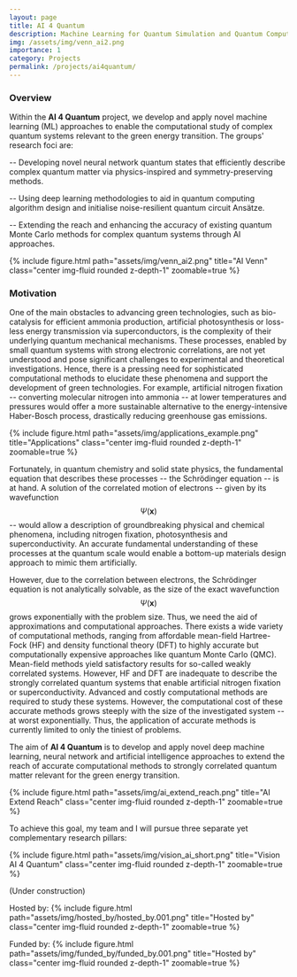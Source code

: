 ```yaml
---
layout: page
title: AI 4 Quantum
description: Machine Learning for Quantum Simulation and Quantum Computing 
img: /assets/img/venn_ai2.png
importance: 1
category: Projects
permalink: /projects/ai4quantum/
---
```

<h3>Overview</h3> 

Within the <b>AI 4 Quantum</b> project, we develop and apply novel machine learning (ML) approaches to enable the computational study of complex quantum systems relevant to the green energy transition. 
The groups' research foci are: 

-- Developing novel neural network quantum states that efficiently describe complex quantum matter via physics-inspired and symmetry-preserving methods.  

-- Using deep learning methodologies to aid in quantum computing algorithm design and initialise noise-resilient quantum circuit Ansätze. 

-- Extending the reach and enhancing the accuracy of existing quantum Monte Carlo methods for complex quantum systems through AI approaches.  <br>

{% include figure.html path="assets/img/venn_ai2.png" title="AI Venn" class="center img-fluid rounded z-depth-1" zoomable=true %} 

<h3>Motivation</h3> 

One of the main obstacles to advancing green technologies, such as bio-catalysis for efficient ammonia production, artificial photosynthesis or loss-less energy transmission via superconductors, is the complexity of their underlying quantum mechanical mechanisms. These processes, enabled by small quantum systems with strong electronic correlations, are not yet understood and pose significant challenges to experimental and theoretical investigations. Hence, there is a pressing need for sophisticated computational methods to elucidate these phenomena and support the development of green technologies. For example, artificial nitrogen fixation -- converting molecular nitrogen into ammonia --  at lower temperatures and pressures would offer a more sustainable alternative to the energy-intensive Haber-Bosch process, drastically reducing greenhouse gas emissions.

{% include figure.html path="assets/img/applications_example.png" title="Applications" class="center img-fluid rounded z-depth-1" zoomable=true %} 

Fortunately, in quantum chemistry and solid state physics, the fundamental equation that describes these processes -- the Schrödinger equation -- is at hand. 
A solution of the correlated motion of electrons -- given by its wavefunction $$\Psi(\mathbf{x})$$ -- would allow a description of groundbreaking physical and chemical phenomena, including nitrogen fixation, photosynthesis and superconductivity.
An accurate fundamental understanding of these processes at the quantum scale would enable a bottom-up materials design approach to mimic them artificially.

However, due to the correlation between electrons, the Schrödinger equation is not analytically solvable, as the size of the exact wavefunction $$\Psi(\mathbf{x})$$ grows exponentially with the problem size.
Thus, we need the aid of approximations and computational approaches.
There exists a wide variety of computational methods, ranging from affordable mean-field Hartree-Fock (HF) and density functional theory (DFT) to highly accurate but computationally expensive approaches like quantum Monte Carlo (QMC). 
Mean-field methods yield satisfactory results for so-called weakly correlated systems.  However, HF and DFT are inadequate to describe the strongly correlated quantum systems that enable artificial nitrogen fixation or superconductivity.  Advanced and costly computational methods are required to study these systems. However, the computational cost of these accurate methods grows steeply with the size of the investigated system -- at worst exponentially. Thus, the application of accurate methods is currently limited to only the tiniest of problems.


The aim of <b>AI 4 Quantum</b> is to develop and apply novel deep machine learning, neural network and artificial intelligence approaches to extend the reach of accurate computational methods to strongly correlated quantum matter relevant for the green energy transition. 

{% include figure.html path="assets/img/ai_extend_reach.png" title="AI Extend Reach" class="center img-fluid rounded z-depth-1" zoomable=true %} 

To achieve this goal, my team and I will pursue three separate yet complementary research pillars:

{% include figure.html path="assets/img/vision_ai_short.png" title="Vision AI 4 Quantum" class="center img-fluid rounded z-depth-1" zoomable=true %} 


(Under construction)

Hosted by:
{% include figure.html path="assets/img/hosted_by/hosted_by.001.png" title="Hosted by" class="center img-fluid rounded z-depth-1" zoomable=true %} 

Funded by:
{% include figure.html path="assets/img/funded_by/funded_by.001.png" title="Hosted by" class="center img-fluid rounded z-depth-1" zoomable=true %} 

